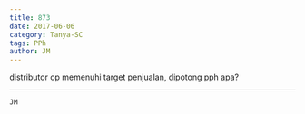 ```yaml
---
title: 873
date: 2017-06-06
category: Tanya-SC
tags: PPh
author: JM
---
```


distributor op memenuhi target penjualan, dipotong pph apa?

---



`JM`
